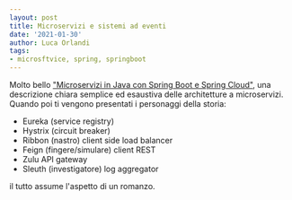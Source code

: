 ```yaml
---
layout: post
title: Microservizi e sistemi ad eventi
date: '2021-01-30'
author: Luca Orlandi
tags:
- microsftvice, spring, springboot
---
```


Molto bello ["Microservizi in Java con Spring Boot e Spring Cloud"](https://codingjam.it/microservizi-in-java-con-spring-boot-e-spring-cloud/), una descrizione chiara semplice ed esaustiva delle architetture a microservizi. Quando poi ti vengono presentati i personaggi della storia:

* Eureka (service registry)
* Hystrix (circuit breaker)
* Ribbon (nastro) client side load balancer
* Feign (fingere/simulare) client REST
* Zulu API gateway
* Sleuth (investigatore) log aggregator

il tutto assume l'aspetto di un romanzo.
